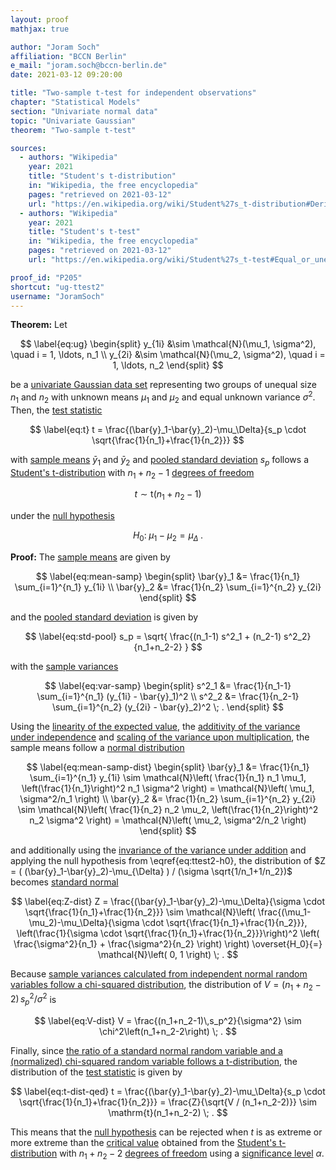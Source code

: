 ```yaml
---
layout: proof
mathjax: true

author: "Joram Soch"
affiliation: "BCCN Berlin"
e_mail: "joram.soch@bccn-berlin.de"
date: 2021-03-12 09:20:00

title: "Two-sample t-test for independent observations"
chapter: "Statistical Models"
section: "Univariate normal data"
topic: "Univariate Gaussian"
theorem: "Two-sample t-test"

sources:
  - authors: "Wikipedia"
    year: 2021
    title: "Student's t-distribution"
    in: "Wikipedia, the free encyclopedia"
    pages: "retrieved on 2021-03-12"
    url: "https://en.wikipedia.org/wiki/Student%27s_t-distribution#Derivation"
  - authors: "Wikipedia"
    year: 2021
    title: "Student's t-test"
    in: "Wikipedia, the free encyclopedia"
    pages: "retrieved on 2021-03-12"
    url: "https://en.wikipedia.org/wiki/Student%27s_t-test#Equal_or_unequal_sample_sizes,_similar_variances_(1/2_%3C_sX1/sX2_%3C_2)"

proof_id: "P205"
shortcut: "ug-ttest2"
username: "JoramSoch"
---
```



**Theorem:** Let

$$ \label{eq:ug}
\begin{split}
y_{1i} &\sim \mathcal{N}(\mu_1, \sigma^2), \quad i = 1, \ldots, n_1 \\
y_{2i} &\sim \mathcal{N}(\mu_2, \sigma^2), \quad i = 1, \ldots, n_2
\end{split}
$$

be a [univariate Gaussian data set](/D/ug) representing two groups of unequal size $n_1$ and $n_2$ with unknown means $\mu_1$ and $\mu_2$ and equal unknown variance $\sigma^2$. Then, the [test statistic](/D/tstat)

$$ \label{eq:t}
t = \frac{(\bar{y}_1-\bar{y}_2)-\mu_\Delta}{s_p \cdot \sqrt{\frac{1}{n_1}+\frac{1}{n_2}}}
$$

with [sample means](/D/mean-samp) $\bar{y}_1$ and $\bar{y}_2$ and [pooled standard deviation](/D/std-pool) $s_p$ follows a [Student's t-distribution](/D/t) with $n_1+n_2-1$ [degrees of freedom](/D/dof)

$$ \label{eq:t-dist}
t \sim \mathrm{t}(n_1+n_2-1)
$$

under the [null hypothesis](/D/h0)

$$ \label{eq:ttest2-h0}
H_0: \; \mu_1-\mu_2 = \mu_\Delta \; .
$$


**Proof:** The [sample means](/D/mean-samp) are given by

$$ \label{eq:mean-samp}
\begin{split}
\bar{y}_1 &= \frac{1}{n_1} \sum_{i=1}^{n_1} y_{1i} \\
\bar{y}_2 &= \frac{1}{n_2} \sum_{i=1}^{n_2} y_{2i}
\end{split}
$$

and the [pooled standard deviation](/D/std-pool) is given by

$$ \label{eq:std-pool}
s_p = \sqrt{ \frac{(n_1-1) s^2_1 + (n_2-1) s^2_2}{n_1+n_2-2} }
$$

with the [sample variances](/D/var-samp)

$$ \label{eq:var-samp}
\begin{split}
s^2_1 &= \frac{1}{n_1-1} \sum_{i=1}^{n_1} (y_{1i} - \bar{y}_1)^2 \\
s^2_2 &= \frac{1}{n_2-1} \sum_{i=1}^{n_2} (y_{2i} - \bar{y}_2)^2 \; .
\end{split}
$$

Using the [linearity of the expected value](/P/mean-lin), the [additivity of the variance under independence](/P/var-add) and [scaling of the variance upon multiplication](/P/var-scal), the sample means follow a [normal distribution](/D/norm)

$$ \label{eq:mean-samp-dist}
\begin{split}
\bar{y}_1 &= \frac{1}{n_1} \sum_{i=1}^{n_1} y_{1i} \sim \mathcal{N}\left( \frac{1}{n_1} n_1 \mu_1, \left(\frac{1}{n_1}\right)^2 n_1 \sigma^2 \right) = \mathcal{N}\left( \mu_1, \sigma^2/n_1 \right) \\
\bar{y}_2 &= \frac{1}{n_2} \sum_{i=1}^{n_2} y_{2i} \sim \mathcal{N}\left( \frac{1}{n_2} n_2 \mu_2, \left(\frac{1}{n_2}\right)^2 n_2 \sigma^2 \right) = \mathcal{N}\left( \mu_2, \sigma^2/n_2 \right)
\end{split}
$$

and additionally using the [invariance of the variance under addition](/P/var-inv) and applying the null hypothesis from \eqref{eq:ttest2-h0}, the distribution of $Z = ( (\bar{y}_1-\bar{y}_2)-\mu_{\Delta} ) / (\sigma \sqrt{1/n_1+1/n_2})$ becomes [standard normal](/D/snorm)

$$ \label{eq:Z-dist}
Z = \frac{(\bar{y}_1-\bar{y}_2)-\mu_\Delta}{\sigma \cdot \sqrt{\frac{1}{n_1}+\frac{1}{n_2}}} \sim \mathcal{N}\left( \frac{(\mu_1-\mu_2)-\mu_\Delta}{\sigma \cdot \sqrt{\frac{1}{n_1}+\frac{1}{n_2}}}, \left(\frac{1}{\sigma \cdot \sqrt{\frac{1}{n_1}+\frac{1}{n_2}}}\right)^2 \left( \frac{\sigma^2}{n_1} + \frac{\sigma^2}{n_2} \right) \right) \overset{H_0}{=} \mathcal{N}\left( 0, 1 \right) \; .
$$

Because [sample variances calculated from independent normal random variables follow a chi-squared distribution](/P/norm-chi2), the distribution of $V = (n_1+n_2-2)\,s_p^2/\sigma^2$ is

$$ \label{eq:V-dist}
V = \frac{(n_1+n_2-1)\,s_p^2}{\sigma^2} \sim \chi^2\left(n_1+n_2-2\right) \; .
$$

Finally, since [the ratio of a standard normal random variable and a (normalized) chi-squared random variable follows a t-distribution](/P/norm-t), the distribution of the [test statistic](/D/tstat) is given by

$$ \label{eq:t-dist-qed}
t = \frac{(\bar{y}_1-\bar{y}_2)-\mu_\Delta}{s_p \cdot \sqrt{\frac{1}{n_1}+\frac{1}{n_2}}} = \frac{Z}{\sqrt{V / (n_1+n_2-2)}} \sim \mathrm{t}(n_1+n_2-2) \; .
$$

This means that the [null hypothesis](/D/h0) can be rejected when $t$ is as extreme or more extreme than the [critical value](/D/cval) obtained from the [Student's t-distribution](/D/t) with $n_1+n_2-2$ [degrees of freedom](/D/dof) using a [significance level](/D/alpha) $\alpha$.